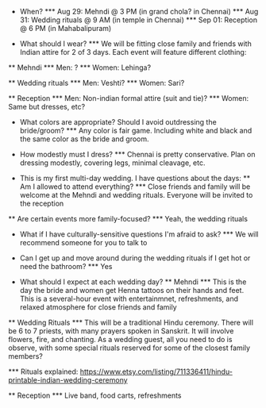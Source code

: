 * When?
*** Aug 29: Mehndi              @ 3 PM  (in grand chola? in Chennai)
*** Aug 31: Wedding rituals     @ 9 AM  (in temple in Chennai)
*** Sep 01: Reception           @ 6 PM  (in Mahabalipuram)

* What should I wear?
*** We will be fitting close family and friends with Indian attire for 2 of 3 days. Each event will feature different clothing:

** Mehndi
*** Men: ?
*** Women: Lehinga?

** Wedding rituals
*** Men: Veshti?
*** Women: Sari?

** Reception
*** Men: Non-indian formal attire (suit and tie)?
*** Women: Same but dresses, etc?

* What colors are appropriate? Should I avoid outdressing the bride/groom?
*** Any color is fair game. Including white and black and the same color as the bride and groom.

* How modestly must I dress?
*** Chennai is pretty conservative. Plan on dressing modestly, covering legs, minimal cleavage, etc.

* This is my first multi-day wedding. I have questions about the days:
** Am I allowed to attend everything?
*** Close friends and family will be welcome at the Mehndi and wedding rituals. Everyone will be invited to the reception

** Are certain events more family-focused?
*** Yeah, the wedding rituals

* What if I have culturally-sensitive questions I'm afraid to ask?
*** We will recommend someone for you to talk to

* Can I get up and move around during the wedding rituals if I get hot or need the bathroom?
*** Yes

* What should I expect at each wedding day?
** Mehndi
*** This is the day the bride and women get Henna tattoos on their hands and feet. This is a several-hour event with entertainmnet, refreshments, and relaxed atmosphere for close friends and family

** Wedding Rituals
*** This will be a traditional Hindu ceremony. There will be 6 to 7 priests, with many prayers spoken in Sanskrit. It will involve flowers, fire, and chanting. As a wedding guest, all you need to do is observe, with some special rituals reserved for some of the closest family members?

*** Rituals explained: https://www.etsy.com/listing/711336411/hindu-printable-indian-wedding-ceremony

** Reception
*** Live band, food carts, refreshments
